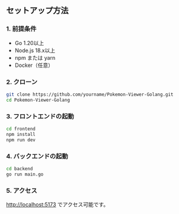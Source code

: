 ## セットアップ方法

### 1. 前提条件
- Go 1.20以上
- Node.js 18.x以上
- npm または yarn
- Docker（任意）

### 2. クローン
```bash
git clone https://github.com/yourname/Pokemon-Viewer-Golang.git
cd Pokemon-Viewer-Golang
```

### 3. フロントエンドの起動
```bash
cd frontend
npm install
npm run dev
```

### 4. バックエンドの起動
```bash
cd backend
go run main.go
```

### 5. アクセス
[http://localhost:5173](http://localhost:5173) でアクセス可能です。
